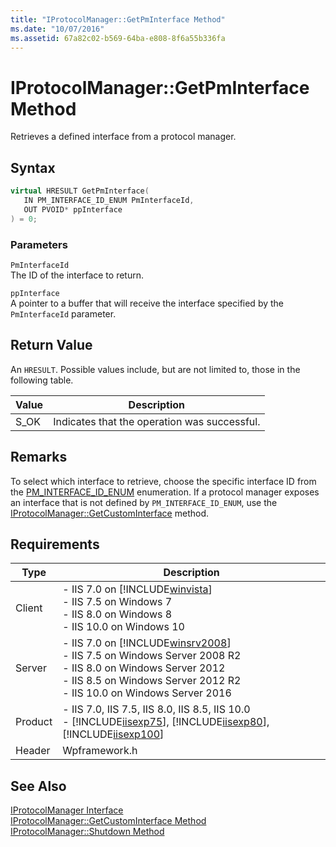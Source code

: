 ```yaml
---
title: "IProtocolManager::GetPmInterface Method"
ms.date: "10/07/2016"
ms.assetid: 67a82c02-b569-64ba-e808-8f6a55b336fa
---
```

# IProtocolManager::GetPmInterface Method
Retrieves a defined interface from a protocol manager.  
  
## Syntax  
  
```cpp  
virtual HRESULT GetPmInterface(  
   IN PM_INTERFACE_ID_ENUM PmInterfaceId,  
   OUT PVOID* ppInterface  
) = 0;  
```  
  
### Parameters  
 `PmInterfaceId`  
 The ID of the interface to return.  
  
 `ppInterface`  
 A pointer to a buffer that will receive the interface specified by the `PmInterfaceId` parameter.  
  
## Return Value  
 An `HRESULT`. Possible values include, but are not limited to, those in the following table.  
  
|Value|Description|  
|-----------|-----------------|  
|S_OK|Indicates that the operation was successful.|  
  
## Remarks  
 To select which interface to retrieve, choose the specific interface ID from the [PM_INTERFACE_ID_ENUM](../../web-development-reference/native-code-api-reference/pm-interface-id-enum-enumeration.md) enumeration. If a protocol manager exposes an interface that is not defined by `PM_INTERFACE_ID_ENUM`, use the [IProtocolManager::GetCustomInterface](../../web-development-reference/native-code-api-reference/iprotocolmanager-getcustominterface-method.md) method.  
  
## Requirements  
  
|Type|Description|  
|----------|-----------------|  
|Client|-   IIS 7.0 on [!INCLUDE[winvista](../../wmi-provider/includes/winvista-md.md)]<br />-   IIS 7.5 on Windows 7<br />-   IIS 8.0 on Windows 8<br />-   IIS 10.0 on Windows 10|  
|Server|-   IIS 7.0 on [!INCLUDE[winsrv2008](../../wmi-provider/includes/winsrv2008-md.md)]<br />-   IIS 7.5 on Windows Server 2008 R2<br />-   IIS 8.0 on Windows Server 2012<br />-   IIS 8.5 on Windows Server 2012 R2<br />-   IIS 10.0 on Windows Server 2016|  
|Product|-   IIS 7.0, IIS 7.5, IIS 8.0, IIS 8.5, IIS 10.0<br />-   [!INCLUDE[iisexp75](../../web-development-reference/native-code-api-reference/includes/iisexp75-md.md)], [!INCLUDE[iisexp80](../../web-development-reference/native-code-api-reference/includes/iisexp80-md.md)], [!INCLUDE[iisexp100](../../web-development-reference/native-code-api-reference/includes/iisexp100-md.md)]|  
|Header|Wpframework.h|  
  
## See Also  
 [IProtocolManager Interface](../../web-development-reference/native-code-api-reference/iprotocolmanager-interface.md)   
 [IProtocolManager::GetCustomInterface Method](../../web-development-reference/native-code-api-reference/iprotocolmanager-getcustominterface-method.md)   
 [IProtocolManager::Shutdown Method](../../web-development-reference/native-code-api-reference/iprotocolmanager-shutdown-method.md)